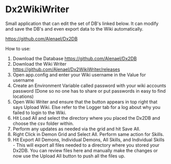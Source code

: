 # Dx2WikiWriter

Small application that can edit the set of DB's linked below. It can modify and save the DB's and even export data to the Wiki automatically.

https://github.com/Alenael/Dx2DB


How to use:
1. Download the Database
https://github.com/Alenael/Dx2DB
2. Download the Wiki Writer
https://github.com/Alenael/Dx2WikiWriter/releases
3. Open app.config and enter your Wiki username in the Value for username
4. Create an Environment Variable called password with your wiki accounts password (Done so no one has to share or put passwords in easy to find locations)
5. Open Wiki Writer and ensure that the button appears in top right that says Upload Wiki. Else refer to the Logger tab for a log about why you failed to login to the Wiki.
6. Hit Load All and select the directory where you placed the Dx2DB and choose the csv folder within.
7. Perform any updates as needed via the grid and hit Save All.
8. Right Click in Demon Grid and Select All. Perform same action for Skills.
9. Hit Export All Demons, Individual Demons, All Skills, and Individual Skills - This will export all files needed to a directory where you stored your Dx2DB. You can review files here and manually make the changes or now use the Upload All button to push all the files up. 
